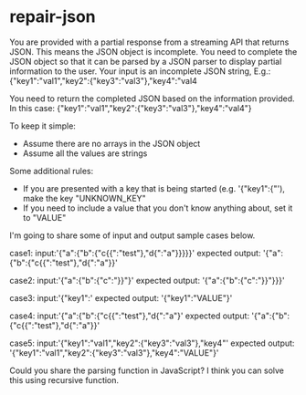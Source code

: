 # repair-json

You are provided with a partial response from a streaming API that returns JSON.
This means the JSON object is incomplete. You need to complete the JSON object so that it can be parsed by a JSON parser to display partial information to the user.
Your input is an incomplete JSON string,
E.g.:
{"key1":"val1","key2":{"key3":"val3"},"key4":"val4

You need to return the completed JSON based on the information provided. In this case:
{"key1":"val1","key2":{"key3":"val3"},"key4":"val4"}

To keep it simple:

- Assume there are no arrays in the JSON object
- Assume all the values are strings

Some additional rules:

- If you are presented with a key that is being started (e.g. '{"key1":{"'), make the key "UNKNOWN_KEY"
- If you need to include a value that you don't know anything about, set it to "VALUE"

I'm going to share some of input and output sample cases below.

case1:
input:'{"a":{"b":{"c{{":"test"},"d{":"a"}}}}}'
expected output: '{"a":{"b":{"c{{":"test"},"d{":"a"}}'

case2:
input:'{"a":{"b":{"c":"}}"}'
expected output: '{"a":{"b":{"c":"}}"}}}'

case3:
input:'{"key1":'
expected output: '{"key1":"VALUE"}'

case4:
input:'{"a":{"b":{"c{{":"test"},"d{":"a"}'
expected output: '{"a":{"b":{"c{{":"test"},"d{":"a"}}'

case5:
input:'{"key1":"val1","key2":{"key3":"val3"},"key4"'
expected output: '{"key1":"val1","key2":{"key3":"val3"},"key4":"VALUE"}'

Could you share the parsing function in JavaScript?
I think you can solve this using recursive function.

